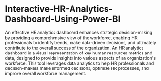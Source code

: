 # Interactive-HR-Analytics-Dashboard-Using-Power-BI
An effective HR analytics dashboard enhances strategic decision-making by providing a comprehensive view of the workforce, enabling HR professionals to identify trends, make data-driven decisions, and ultimately contribute to the overall success of the organization.
An HR analytics dashboard is a visual representation of key human resources metrics and data, designed to provide insights into various aspects of an organization's workforce. This tool leverages data analytics to help HR professionals and decision-makers make informed decisions, optimize HR processes, and improve overall workforce management.



